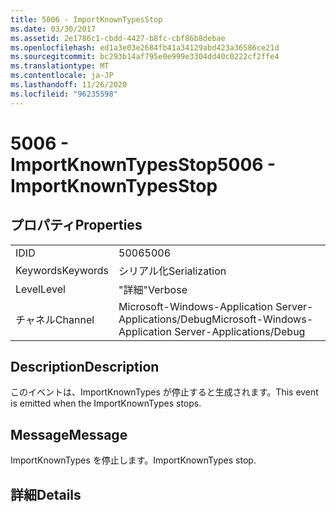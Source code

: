 ```yaml
---
title: 5006 - ImportKnownTypesStop
ms.date: 03/30/2017
ms.assetid: 2e1786c1-cbdd-4427-b8fc-cbf86b8debae
ms.openlocfilehash: ed1a3e03e2684fb41a34129abd423a36586ce21d
ms.sourcegitcommit: bc293b14af795e0e999e3304dd40c0222cf2ffe4
ms.translationtype: MT
ms.contentlocale: ja-JP
ms.lasthandoff: 11/26/2020
ms.locfileid: "96235598"
---
```

# <a name="5006---importknowntypesstop"></a><span data-ttu-id="2a49a-102">5006 - ImportKnownTypesStop</span><span class="sxs-lookup"><span data-stu-id="2a49a-102">5006 - ImportKnownTypesStop</span></span>

## <a name="properties"></a><span data-ttu-id="2a49a-103">プロパティ</span><span class="sxs-lookup"><span data-stu-id="2a49a-103">Properties</span></span>  
  
|||  
|-|-|  
|<span data-ttu-id="2a49a-104">ID</span><span class="sxs-lookup"><span data-stu-id="2a49a-104">ID</span></span>|<span data-ttu-id="2a49a-105">5006</span><span class="sxs-lookup"><span data-stu-id="2a49a-105">5006</span></span>|  
|<span data-ttu-id="2a49a-106">Keywords</span><span class="sxs-lookup"><span data-stu-id="2a49a-106">Keywords</span></span>|<span data-ttu-id="2a49a-107">シリアル化</span><span class="sxs-lookup"><span data-stu-id="2a49a-107">Serialization</span></span>|  
|<span data-ttu-id="2a49a-108">Level</span><span class="sxs-lookup"><span data-stu-id="2a49a-108">Level</span></span>|<span data-ttu-id="2a49a-109">"詳細"</span><span class="sxs-lookup"><span data-stu-id="2a49a-109">Verbose</span></span>|  
|<span data-ttu-id="2a49a-110">チャネル</span><span class="sxs-lookup"><span data-stu-id="2a49a-110">Channel</span></span>|<span data-ttu-id="2a49a-111">Microsoft-Windows-Application Server-Applications/Debug</span><span class="sxs-lookup"><span data-stu-id="2a49a-111">Microsoft-Windows-Application Server-Applications/Debug</span></span>|  
  
## <a name="description"></a><span data-ttu-id="2a49a-112">Description</span><span class="sxs-lookup"><span data-stu-id="2a49a-112">Description</span></span>  

 <span data-ttu-id="2a49a-113">このイベントは、ImportKnownTypes が停止すると生成されます。</span><span class="sxs-lookup"><span data-stu-id="2a49a-113">This event is emitted when the ImportKnownTypes stops.</span></span>  
  
## <a name="message"></a><span data-ttu-id="2a49a-114">Message</span><span class="sxs-lookup"><span data-stu-id="2a49a-114">Message</span></span>  

 <span data-ttu-id="2a49a-115">ImportKnownTypes を停止します。</span><span class="sxs-lookup"><span data-stu-id="2a49a-115">ImportKnownTypes stop.</span></span>  
  
## <a name="details"></a><span data-ttu-id="2a49a-116">詳細</span><span class="sxs-lookup"><span data-stu-id="2a49a-116">Details</span></span>
